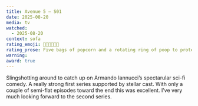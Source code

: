 ```yaml
---
title: Avenue 5 – S01
date: 2025-08-20
media: tv
watched:
  - 2025-08-20
context: sofa
rating_emoji: 🍿🍿🍿🍿🍿💩
rating_prose: Five bags of popcorn and a rotating ring of poop to protect you from harmful space radiation.
warning:
award: true
---
```


Slingshotting around to catch up on Armando Iannucci’s spectarular sci-fi comedy. A really strong first series supported by stellar cast. With only a couple of semi-flat episodes toward the end this was excellent. I’ve very much looking forward to the second series.
